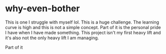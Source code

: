 # why-even-bother


This is one I struggle with myself lol. This is a huge challenge. The learning curve is high and this is not a simple concept. Part of it is the personal pride I have when I have made something. This project isn't my first heavy lift and it's also not the only heavy lift I am managing.

Part of it 